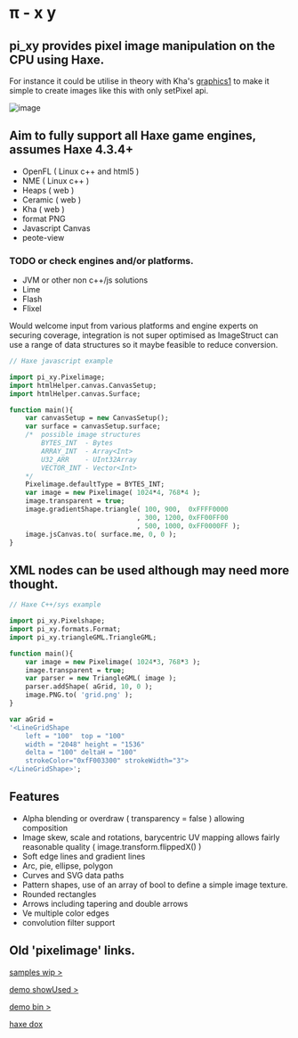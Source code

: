 # π - x y
## pi_xy provides pixel image manipulation on the CPU using Haxe.
For instance it could be utilise in theory with Kha's [graphics1](https://github.com/Kode/Kha/wiki/kha.graphics1) to make it simple to create images like this with only setPixel api.

![image](https://user-images.githubusercontent.com/20134338/195204970-fa2f6dee-86cf-48e5-a152-cf35e2b4d1cc.png)

## Aim to fully support all Haxe game engines, assumes Haxe 4.3.4+
- OpenFL ( Linux c++ and html5 )
- NME ( Linux c++ )
- Heaps ( web )
- Ceramic ( web )
- Kha ( web )
- format PNG
- Javascript Canvas 
- peote-view
### TODO or check engines and/or platforms.
- JVM or other non c++/js solutions
- Lime
- Flash
- Flixel
  
Would welcome input from various platforms and engine experts on securing coverage, integration is not super optimised as ImageStruct can use a range of data structures so it maybe feasible to reduce conversion.
  
```Haxe
// Haxe javascript example 

import pi_xy.Pixelimage;
import htmlHelper.canvas.CanvasSetup;
import htmlHelper.canvas.Surface;

function main(){
    var canvasSetup = new CanvasSetup();
    var surface = canvasSetup.surface; 
    /*  possible image structures 
        BYTES_INT  - Bytes 
        ARRAY_INT  - Array<Int>
        U32_ARR    - UInt32Array
        VECTOR_INT - Vector<Int>
    */
    Pixelimage.defaultType = BYTES_INT;
    var image = new Pixelimage( 1024*4, 768*4 );
    image.transparent = true;
    image.gradientShape.triangle( 100, 900,  0xFFFF0000
                                , 300, 1200, 0xFF00FF00
                                , 500, 1000, 0xFF0000FF );
    image.jsCanvas.to( surface.me, 0, 0 );
}
```
## XML nodes can be used although may need more thought.
```Haxe
// Haxe C++/sys example

import pi_xy.Pixelshape;
import pi_xy.formats.Format;
import pi_xy.triangleGML.TriangleGML;

function main(){ 
    var image = new Pixelimage( 1024*3, 768*3 );
    image.transparent = true;
    var parser = new TriangleGML( image );
    parser.addShape( aGrid, 10, 0 );
    image.PNG.to( 'grid.png' );
}

var aGrid = 
'<LineGridShape
    left = "100"  top = "100"
    width = "2048" height = "1536"
    delta = "100" deltaH = "100"
    strokeColor="0xfF003300" strokeWidth="3">
</LineGridShape>';
```


## Features
- Alpha blending or overdraw ( transparency = false ) allowing composition
- Image skew, scale and rotations, barycentric UV mapping allows fairly reasonable quality ( image.transform.flippedX() )
- Soft edge lines and gradient lines
- Arc, pie, ellipse, polygon
- Curves and SVG data paths
- Pattern shapes, use of an array of bool to define a simple image texture.
- Rounded rectangles
- Arrows including tapering and double arrows
- Ve multiple color edges
- convolution filter support

## Old 'pixelimage' links.

[ samples wip > ](https://nanjizal.github.io/pixelimage-samples) 

[ demo showUsed > ](https://nanjizal.github.io/pixelimage/showUsed/index.html)

[ demo bin > ](https://nanjizal.github.io/pixelimage/bin/index.html)

[ haxe dox ](https://nanjizal.github.io/pixelimage/pages/)


